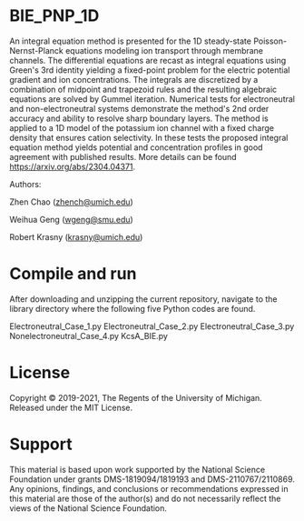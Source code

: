 # BIE_PNP_1D
An integral equation method is presented for the 1D steady-state Poisson-Nernst-Planck equations modeling ion transport through membrane channels. The differential equations are recast as integral equations using Green's 3rd identity yielding a fixed-point problem  for the electric potential gradient and ion concentrations. The integrals are discretized by a combination of midpoint and trapezoid rules and the resulting algebraic equations are solved by Gummel iteration. Numerical tests for electroneutral and non-electroneutral systems demonstrate the method's 2nd order accuracy and ability to resolve sharp boundary layers. The method is applied to a 1D model of the potassium ion channel with a fixed charge density that ensures cation selectivity. In these tests the proposed integral equation method yields potential and concentration profiles in good agreement with published results. More details can be found https://arxiv.org/abs/2304.04371.

Authors:

Zhen Chao (zhench@umich.edu)

Weihua Geng (wgeng@smu.edu)

Robert Krasny (krasny@umich.edu)

# Compile and run
After downloading and unzipping the current repository, navigate to the library directory where the following five Python codes are found.

Electroneutral_Case_1.py
Electroneutral_Case_2.py
Electroneutral_Case_3.py
Nonelectroneutral_Case_4.py
KcsA_BIE.py

# License
Copyright © 2019-2021, The Regents of the University of Michigan. Released under the MIT License.

# Support
This material is based upon work supported by the National Science Foundation under grants DMS-1819094/1819193 and DMS-2110767/2110869. Any opinions, findings, and conclusions or recommendations expressed in this material are those of the author(s) and do not necessarily reflect the views of the National Science Foundation.
